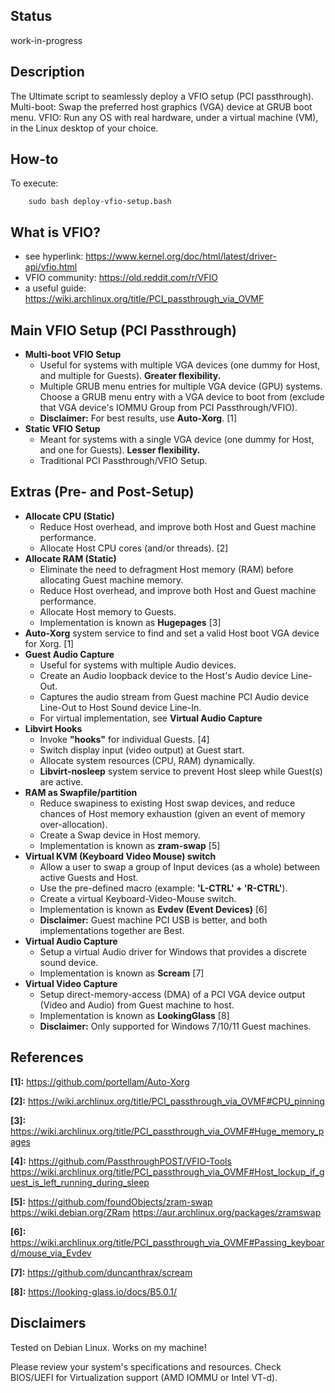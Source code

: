 ## Status
work-in-progress

## Description
The Ultimate script to seamlessly deploy a VFIO setup (PCI passthrough). Multi-boot: Swap the preferred host graphics (VGA) device at GRUB boot menu. VFIO: Run any OS with real hardware, under a virtual machine (VM), in the Linux desktop of your choice.

## How-to
To execute:

        sudo bash deploy-vfio-setup.bash

## What is VFIO?
* see hyperlink:        https://www.kernel.org/doc/html/latest/driver-api/vfio.html
* VFIO community:       https://old.reddit.com/r/VFIO
* a useful guide:       https://wiki.archlinux.org/title/PCI_passthrough_via_OVMF

## Main VFIO Setup (PCI Passthrough)
* **Multi-boot VFIO Setup**
    * Useful for systems with multiple VGA devices (one dummy for Host, and multiple for Guests). **Greater flexibility.**
    * Multiple GRUB menu entries for multiple VGA device (GPU) systems. Choose a GRUB menu entry with a VGA device to boot from (exclude that VGA device's IOMMU Group from PCI Passthrough/VFIO).
    * **Disclaimer:** For best results, use **Auto-Xorg**. [1]
* **Static VFIO Setup**
    * Meant for systems with a single VGA device (one dummy for Host, and one for Guests). **Lesser flexibility.**
    * Traditional PCI Passthrough/VFIO Setup.

## Extras (Pre- and Post-Setup)
* **Allocate CPU (Static)**
    * Reduce Host overhead, and improve both Host and Guest machine performance.
    * Allocate Host CPU cores (and/or threads). [2]
* **Allocate RAM (Static)**
    * Eliminate the need to defragment Host memory (RAM) before allocating Guest machine memory.
    * Reduce Host overhead, and improve both Host and Guest machine performance.
    * Allocate Host memory to Guests.
    * Implementation is known as **Hugepages** [3]
* **Auto-Xorg** system service to find and set a valid Host boot VGA device for Xorg. [1]
* **Guest Audio Capture**
    * Useful for systems with multiple Audio devices.
    * Create an Audio loopback device to the Host's Audio device Line-Out.
    * Captures the audio stream from Guest machine PCI Audio device Line-Out to Host Sound device Line-In.
    * For virtual implementation, see **Virtual Audio Capture**
* **Libvirt Hooks**
    * Invoke **"hooks"** for individual Guests. [4]
    * Switch display input (video output) at Guest start.
    * Allocate system resources (CPU, RAM) dynamically.
    * **Libvirt-nosleep** system service to prevent Host sleep while Guest(s) are active.
* **RAM as Swapfile/partition**
    * Reduce swapiness to existing Host swap devices, and reduce chances of Host memory exhaustion (given an event of memory over-allocation).
    * Create a Swap device in Host memory.
    * Implementation is known as **zram-swap** [5]
* **Virtual KVM (Keyboard Video Mouse) switch**
    * Allow a user to swap a group of Input devices (as a whole) between active Guests and Host.
    * Use the pre-defined macro (example: **'L-CTRL' + 'R-CTRL'**).
    * Create a virtual Keyboard-Video-Mouse switch.
    * Implementation is known as **Evdev (Event Devices)** [6]
    * **Disclaimer:** Guest machine PCI USB is better, and both implementations together are Best.
* **Virtual Audio Capture**
    * Setup a virtual Audio driver for Windows that provides a discrete sound device.
    * Implementation is known as **Scream** [7]
* **Virtual Video Capture**
    * Setup direct-memory-access (DMA) of a PCI VGA device output (Video and Audio) from Guest machine to host.
    * Implementation is known as **LookingGlass** [8]
    * **Disclaimer:** Only supported for Windows 7/10/11 Guest machines.

## References
**[1]:**    https://github.com/portellam/Auto-Xorg

**[2]:**    https://wiki.archlinux.org/title/PCI_passthrough_via_OVMF#CPU_pinning

**[3]:**    https://wiki.archlinux.org/title/PCI_passthrough_via_OVMF#Huge_memory_pages

**[4]:**    https://github.com/PassthroughPOST/VFIO-Tools
            https://wiki.archlinux.org/title/PCI_passthrough_via_OVMF#Host_lockup_if_guest_is_left_running_during_sleep

**[5]:**    https://github.com/foundObjects/zram-swap
            https://wiki.debian.org/ZRam
            https://aur.archlinux.org/packages/zramswap

**[6]:**    https://wiki.archlinux.org/title/PCI_passthrough_via_OVMF#Passing_keyboard/mouse_via_Evdev

**[7]:**    https://github.com/duncanthrax/scream

**[8]:**    https://looking-glass.io/docs/B5.0.1/

## Disclaimers
Tested on Debian Linux. Works on my machine!

Please review your system's specifications and resources. Check BIOS/UEFI for Virtualization support (AMD IOMMU or Intel VT-d).